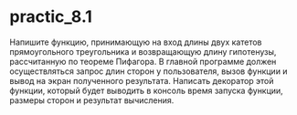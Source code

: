 # practic_8.1
Напишите функцию, принимающую на вход длины двух катетов прямоугольного треугольника и возвращающую длину гипотенузы, рассчитанную 
по теореме Пифагора. В главной программе должен осуществляться
запрос длин сторон у  пользователя, вызов функции и  вывод на экран
полученного результата.
Написать декоратор этой функции, который будет выводить в консоль время запуска функции, размеры сторон и результат вычисления.
